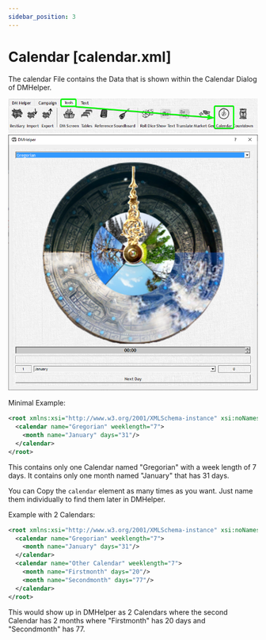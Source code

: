 ```yaml
---
sidebar_position: 3
---
```


# Calendar [calendar.xml]

The calendar File contains the Data that is shown within the Calendar Dialog of DMHelper.

![Location Calendar](./img/positionCalendar.png)
![Calendar](./img/calendar.png)

Minimal Example:

```xml
<root xmlns:xsi="http://www.w3.org/2001/XMLSchema-instance" xsi:noNamespaceSchemaLocation="calendar.xsd">
  <calendar name="Gregorian" weeklength="7">
    <month name="January" days="31"/>
  </calendar>
</root>
```

This contains only one Calendar named "Gregorian" with a week length of 7 days. It contains only one month named "January" that has 31 days.

You can Copy the `calendar` element as many times as you want. Just name them individually to find them later in DMHelper.

Example with 2 Calendars:

```xml
<root xmlns:xsi="http://www.w3.org/2001/XMLSchema-instance" xsi:noNamespaceSchemaLocation="calendar.xsd">
  <calendar name="Gregorian" weeklength="7">
    <month name="January" days="31"/>
  </calendar>
  <calendar name="Other Calendar" weeklength="7">
    <month name="Firstmonth" days="20"/>
    <month name="Secondmonth" days="77"/>
  </calendar>
</root>
```

This would show up in DMHelper as 2 Calendars where the second Calendar has 2 months where "Firstmonth" has 20 days and "Secondmonth" has 77.
